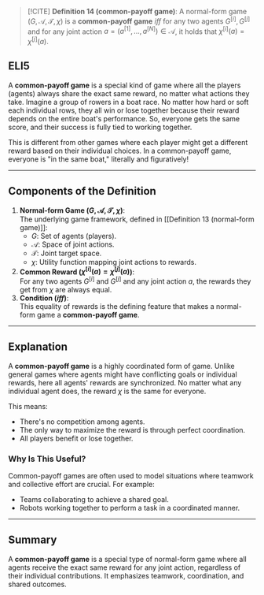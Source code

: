 
> [!CITE] **Definition 14 (common-payoff game)**:
A normal-form game $(G, \mathcal{A}, \mathcal{T}, \chi)$ is a **common-payoff game** $iff$ for any two agents $G^{[i]}, G^{[j]}$ and for any joint action $a = (a^{[1]}, \ldots, a^{[N]}) \in \mathcal{A}$, it holds that $\chi^{[i]}(a) = \chi^{[j]}(a)$.

## ELI5

A **common-payoff game** is a special kind of game where all the players (agents) always share the exact same reward, no matter what actions they take. Imagine a group of rowers in a boat race. No matter how hard or soft each individual rows, they all win or lose together because their reward depends on the entire boat's performance. So, everyone gets the same score, and their success is fully tied to working together.

This is different from other games where each player might get a different reward based on their individual choices. In a common-payoff game, everyone is "in the same boat," literally and figuratively!

---

## Components of the Definition

1. **Normal-form Game $(G, \mathcal{A}, \mathcal{T}, \chi)$**:  
    The underlying game framework, defined in [[Definition 13 (normal-form game)]]:
    - $G$: Set of agents (players).
    - $\mathcal{A}$: Space of joint actions.
    - $\mathcal{T}$: Joint target space.
    - $\chi$: Utility function mapping joint actions to rewards.
2. **Common Reward ($\chi^{[i]}(a) = \chi^{[j]}(a)$)**:  
    For any two agents $G^{[i]}$ and $G^{[j]}$ and any joint action $a$, the rewards they get from $\chi$ are always equal.
3. **Condition ($iff$)**:  
    This equality of rewards is the defining feature that makes a normal-form game a **common-payoff game**.

---

## Explanation

A **common-payoff game** is a highly coordinated form of game. Unlike general games where agents might have conflicting goals or individual rewards, here all agents' rewards are synchronized. No matter what any individual agent does, the reward $\chi$ is the same for everyone.

This means:

- There's no competition among agents.
- The only way to maximize the reward is through perfect coordination.
- All players benefit or lose together.

### Why Is This Useful?

Common-payoff games are often used to model situations where teamwork and collective effort are crucial. For example:

- Teams collaborating to achieve a shared goal.
- Robots working together to perform a task in a coordinated manner.

---

## Summary

A **common-payoff game** is a special type of normal-form game where all agents receive the exact same reward for any joint action, regardless of their individual contributions. It emphasizes teamwork, coordination, and shared outcomes.